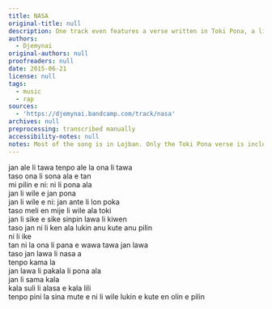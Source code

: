 ```yaml
---
title: NASA
original-title: null
description: One track even features a verse written in Toki Pona, a little something from me for the Toki Pona fans out there. This also makes it the first rap record ever to feature Toki Pona lyrics (if you haven't guessed, the track is NASA).
authors:
  - Djemynai
original-authors: null
proofreaders: null
date: 2015-06-21
license: null
tags:
  - music
  - rap
sources:
  - 'https://djemynai.bandcamp.com/track/nasa'
archives: null
preprocessing: transcribed manually
accessibility-notes: null
notes: Most of the song is in Lojban. Only the Toki Pona verse is included here.
---
```

jan ale li tawa tenpo ale la ona li tawa  
taso ona li sona ala e tan  
mi pilin e ni: ni li pona ala  
jan li wile e jan pona  
jan li wile e ni: jan ante li lon poka  
taso meli en mije li wile ala toki  
jan li sike e sike sinpin lawa li kiwen  
taso jan ni li ken ala lukin anu kute anu pilin  
ni li ike  
tan ni la ona li pana e wawa tawa jan lawa  
taso jan lawa li nasa a  
tenpo kama la  
jan lawa li pakala li pona ala  
jan li sama kala  
kala suli li alasa e kala lili  
tenpo pini la sina mute e ni li wile lukin e kute en olin e pilin
